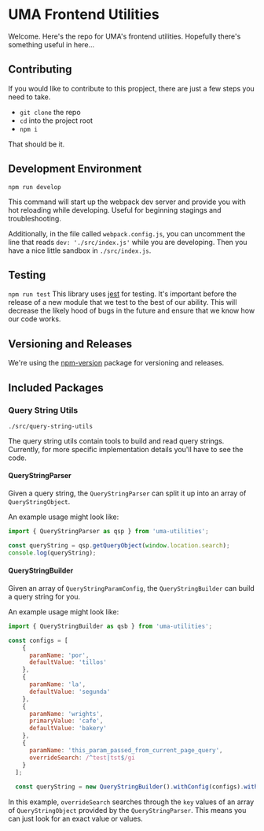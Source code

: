 # UMA Frontend Utilities
Welcome. Here's the repo for UMA's frontend utilities. Hopefully there's something
useful in here...

## Contributing
If you would like to contribute to this propject, there are just a few steps 
you need to take. 
  - `git clone` the repo
  - `cd` into the project root
  - `npm i`

That should be it.

## Development Environment
`npm run develop`

This command will start up the webpack dev server and provide you with hot reloading
while developing. Useful for beginning stagings and troubleshooting.

Additionally, in the file called `webpack.config.js`, you can uncomment the 
line that reads `dev: './src/index.js'` while you are developing. Then you have 
a nice little sandbox in `./src/index.js`.

## Testing
`npm run test`
This library uses [jest](https://jestjs.io/en/) for testing. It's important before the
release of a new module that we test to the best of our ability. This will decrease the
likely hood of bugs in the future and ensure that we know how our code works.

## Versioning and Releases
We're using the [npm-version](https://docs.npmjs.com/cli/version) package for versioning
and releases.

## Included Packages

### Query String Utils
`./src/query-string-utils`

The query string utils contain tools to build and read query strings. Currently, for more
specific implementation details you'll have to see the code.

#### QueryStringParser
Given a query string, the `QueryStringParser` can split it up into an array of `QueryStringObject`.

An example usage might look like:

```javascript
import { QueryStringParser as qsp } from 'uma-utilities';

const queryString = qsp.getQueryObject(window.location.search);
console.log(queryString);
```

#### QueryStringBuilder
Given an array of `QueryStringParamConfig`, the `QueryStringBuilder` can build a query 
string for you.

An example usage might look like: 

```javascript
import { QueryStringBuilder as qsb } from 'uma-utilities';

const configs = [
    {
      paramName: 'por',
      defaultValue: 'tillos'
    },
    {
      paramName: 'la',
      defaultValue: 'segunda'
    },
    {
      paramName: 'wrights',
      primaryValue: 'cafe',
      defaultValue: 'bakery'
    },
    {
      paramName: 'this_param_passed_from_current_page_query',
      overrideSearch: /^test|tst$/gi
    }
  ];
  
  const queryString = new QueryStringBuilder().withConfig(configs).withOverrides(window.location.search).build().getString();
```

In this example, `overrideSearch` searches through the `key` values of an array of 
`QueryStringObject` provided by the `QueryStringParser`. This means you can just look for 
an exact value or values.